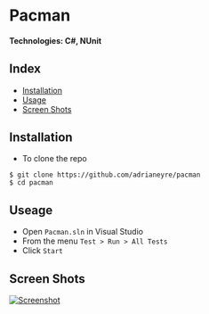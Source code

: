 # Pacman
#### Technologies: C#, NUnit

## Index
* [Installation](#Install)
* [Usage](#Usage)
* [Screen Shots](#Shots)

## <a name="Install">Installation</a>
* To clone the repo
```shell
$ git clone https://github.com/adrianeyre/pacman
$ cd pacman
```
## <a name="Usage">Useage</a>
* Open `Pacman.sln` in Visual Studio
* From the menu `Test > Run > All Tests`
* Click `Start`

## <a name="Shots">Screen Shots</a>
[![Screenshot](https://raw.githubusercontent.com/adrianeyre/pacman/master/images/screenshot1.png)](https://raw.githubusercontent.com/adrianeyre/pacman/master/images/screenshot1.png "Game View")
